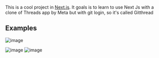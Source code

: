 This is a cool project in [Next.js](https://nextjs.org/). It goals is to learn to use Next Js with a clone of Threads app by Meta but with git login, so it's called Gitthread

## Examples
![image](https://github.com/kewanfr/next-githread-learn/assets/60780493/63a1a50d-dc31-4135-953c-c7a476e43efc)

![image](https://github.com/kewanfr/next-githread-learn/assets/60780493/7662f558-e6d5-4d67-a762-c24071a105d4)
![image](https://github.com/kewanfr/next-githread-learn/assets/60780493/4fa2c48a-308f-4cf0-83a3-8652b96e7455)
